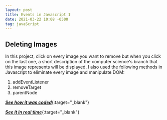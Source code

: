 ```yaml
---
layout: post
title: Events in Javascript 1
date: 2021-03-22 10:08 -0500
tag: javaScript
---
```


## Deleting Images

In this project, click on every image you want to remove but when you click on the last one, a short description of the computer science's branch that this image represents will be displayed. I also used the following methods in Javascript to eliminate every image and manipulate DOM:

1. addEventListener
2. removeTarget
3. parentNode

[**_See how it was coded_**][github code]{:target="\_blank"}

[**_See it in real time_**][github pages]{:target="\_blank"}

[github code]: https://github.com/sachicorrea/eventsJSImages
[github pages]: https://sachicorrea.github.io/eventsJSImages/
